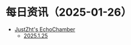 ﻿# 每日资讯（2025-01-26）

- [JustZht's EchoChamber](https://www.justzht.com/rss/)
  - [2025.1.25](https://www.justzht.com/2025-1-24/)
